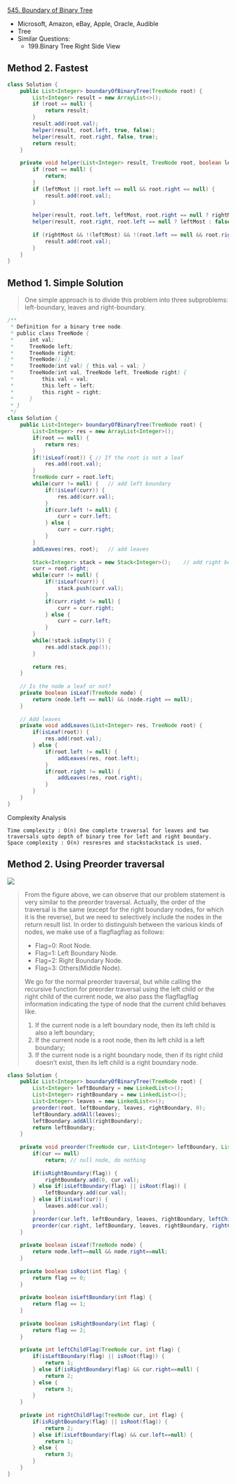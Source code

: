 [545. Boundary of Binary Tree](https://leetcode.com/problems/boundary-of-binary-tree/)

* Microsoft, Amazon, eBay, Apple, Oracle, Audible
* Tree
* Similar Questions:
    * 199.Binary Tree Right Side View
 

## Method 2. Fastest
```java 
class Solution {
    public List<Integer> boundaryOfBinaryTree(TreeNode root) {
        List<Integer> result = new ArrayList<>();
        if (root == null) {
            return result;
        }
        result.add(root.val);
        helper(result, root.left, true, false);
        helper(result, root.right, false, true); 
        return result;
    }
    
    private void helper(List<Integer> result, TreeNode root, boolean leftMost, boolean rightMost) {
        if (root == null) {
            return;
        }
        if (leftMost || root.left == null && root.right == null) {
            result.add(root.val);
        }
        
        helper(result, root.left, leftMost, root.right == null ? rightMost : false);
        helper(result, root.right, root.left == null ? leftMost : false, rightMost);
        
        if (rightMost && !(leftMost) && !(root.left == null && root.right == null)) {
            result.add(root.val);
        }
    }
}
```   
    
## Method 1. Simple Solution
> One simple approach is to divide this problem into three subproblems: left-boundary, leaves and right-boundary.

```java 
/**
 * Definition for a binary tree node.
 * public class TreeNode {
 *     int val;
 *     TreeNode left;
 *     TreeNode right;
 *     TreeNode() {}
 *     TreeNode(int val) { this.val = val; }
 *     TreeNode(int val, TreeNode left, TreeNode right) {
 *         this.val = val;
 *         this.left = left;
 *         this.right = right;
 *     }
 * }
 */
class Solution {
    public List<Integer> boundaryOfBinaryTree(TreeNode root) {
        List<Integer> res = new ArrayList<Integer>();
        if(root == null) {
            return res;
        }
        if(!isLeaf(root)) { // If the root is not a leaf
            res.add(root.val);
        }
        TreeNode curr = root.left;
        while(curr != null) {   // add left boundary
            if(!isLeaf(curr)) {
                res.add(curr.val);
            }
            if(curr.left != null) {
                curr = curr.left;
            } else {
                curr = curr.right;
            }
        }
        addLeaves(res, root);   // add leaves
        
        Stack<Integer> stack = new Stack<Integer>();    // add right boundary
        curr = root.right;
        while(curr != null) {
            if(!isLeaf(curr)) {
                stack.push(curr.val);
            }
            if(curr.right != null) {
                curr = curr.right;
            } else {
                curr = curr.left;
            }
        }
        while(!stack.isEmpty()) {
            res.add(stack.pop());
        }
        
        return res;
    }
    
    // Is the node a leaf or not?
    private boolean isLeaf(TreeNode node) {
        return (node.left == null) && (node.right == null);
    }
    
    // Add leaves
    private void addLeaves(List<Integer> res, TreeNode root) {
        if(isLeaf(root)) {
            res.add(root.val);
        } else {
            if(root.left != null) {
                addLeaves(res, root.left);
            } 
            if(root.right != null) {
                addLeaves(res, root.right);
            }
        }
    }
}
```
Complexity Analysis

    Time complexity : O(n) One complete traversal for leaves and two traversals upto depth of binary tree for left and right boundary.
    Space complexity : O(n) resresres and stackstackstack is used.


## Method 2. Using Preorder traversal
![](images/545_Preorder.png)
> From the figure above, we can observe that our problem statement is very similar to the preorder traversal.
> Actually, the order of the traversal is the same (except for the right boundary nodes, for which it is the reverse), but we need to selectively include the nodes in the return result list.
> In order to distinguish between the various kinds of nodes, we make use of a flagflagflag as follows:
> * Flag=0: Root Node.
> * Flag=1: Left Boundary Node.
> * Flag=2: Right Boundary Node.
> * Flag=3: Others(Middle Node).
>
> We go for the normal preorder traversal, but while calling the recursive function for preorder traversal using the left child or the right child of the current node, 
> we also pass the flagflagflag information indicating the type of node that the current child behaves like.
>
> 1. If the current node is a left boundary node, then its left child is also a left boundary;
> 2. If the current node is a root node, then its left child is a left boundary;
> 3. If the current node is a right boundary node, then if its right child doesn't exist, then its left child is a right boundary node.
>
```java 
class Solution {
    public List<Integer> boundaryOfBinaryTree(TreeNode root) {
        List<Integer> leftBoundary = new LinkedList<>();
        List<Integer> rightBoundary = new LinkedList<>();
        List<Integer> leaves = new LinkedList<>();
        preorder(root, leftBoundary, leaves, rightBoundary, 0);
        leftBoundary.addAll(leaves);
        leftBoundary.addAll(rightBoundary);
        return leftBoundary;
    }
    
    private void preorder(TreeNode cur, List<Integer> leftBoundary, List<Integer> leaves, List<Integer> rightBoundary, int flag) {
        if(cur == null)
            return; // null node, do nothing
        
        if(isRightBoundary(flag)) {
            rightBoundary.add(0, cur.val);
        } else if(isLeftBoundary(flag) || isRoot(flag)) {
            leftBoundary.add(cur.val);
        } else if(isLeaf(cur)) {
            leaves.add(cur.val);
        }
        preorder(cur.left, leftBoundary, leaves, rightBoundary, leftChildFlag(cur, flag));
        preorder(cur.right, leftBoundary, leaves, rightBoundary, rightChildFlag(cur, flag));
    }
    
    private boolean isLeaf(TreeNode node) {
        return node.left==null && node.right==null;
    }
    
    private boolean isRoot(int flag) {
        return flag == 0;
    }
    
    private boolean isLeftBoundary(int flag) {
        return flag == 1;
    }
    
    private boolean isRightBoundary(int flag) {
        return flag == 2;
    }
    
    private int leftChildFlag(TreeNode cur, int flag) {
        if(isLeftBoundary(flag) || isRoot(flag)) {
            return 1;
        } else if(isRightBoundary(flag) && cur.right==null) {
            return 2;
        } else {
            return 3;
        }
    }
    
    private int rightChildFlag(TreeNode cur, int flag) {
        if(isRightBoundary(flag) || isRoot(flag)) {
            return 2;
        } else if(isLeftBoundary(flag) && cur.left==null) {
            return 1;
        } else {
            return 3;
        }
    }
}
```
